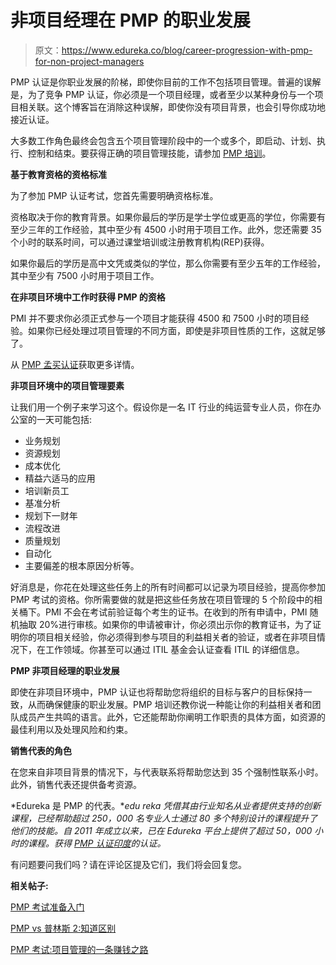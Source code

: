 # 非项目经理在 PMP 的职业发展

> 原文：<https://www.edureka.co/blog/career-progression-with-pmp-for-non-project-managers>

PMP 认证是你职业发展的阶梯，即使你目前的工作不包括项目管理。普遍的误解是，为了竞争 PMP 认证，你必须是一个项目经理，或者至少以某种身份与一个项目相关联。这个博客旨在消除这种误解，即使你没有项目背景，也会引导你成功地接近认证。

大多数工作角色最终会包含五个项目管理阶段中的一个或多个，即启动、计划、执行、控制和结束。要获得正确的项目管理技能，请参加 [PMP 培训](https://www.edureka.co/pmp-certification-exam-training)。

**基于教育资格的资格标准**

为了参加 PMP 认证考试，您首先需要明确资格标准。

资格取决于你的教育背景。如果你最后的学历是学士学位或更高的学位，你需要有至少三年的工作经验，其中至少有 4500 小时用于项目工作。此外，您还需要 35 个小时的联系时间，可以通过课堂培训或注册教育机构(REP)获得。

如果你最后的学历是高中文凭或类似的学位，那么你需要有至少五年的工作经验，其中至少有 7500 小时用于项目工作。

**在非项目环境中工作时获得 PMP 的资格**

PMI 并不要求你必须正式参与一个项目才能获得 4500 和 7500 小时的项目经验。如果你已经处理过项目管理的不同方面，即使是非项目性质的工作，这就足够了。

从 [PMP 孟买认证](https://www.edureka.co/pmp-certification-exam-training-mumbai)获取更多详情。

**非项目环境中的项目管理要素**

让我们用一个例子来学习这个。假设你是一名 IT 行业的纯运营专业人员，你在办公室的一天可能包括:

*   业务规划
*   资源规划
*   成本优化
*   精益六适马的应用
*   培训新员工
*   基准分析
*   规划下一财年
*   流程改进
*   质量规划
*   自动化
*   主要偏差的根本原因分析等。

好消息是，你花在处理这些任务上的所有时间都可以记录为项目经验，提高你参加 PMP 考试的资格。你所需要做的就是把这些任务放在项目管理的 5 个阶段中的相关桶下。PMI 不会在考试前验证每个考生的证书。在收到的所有申请中，PMI 随机抽取 20%进行审核。如果你的申请被审计，你必须出示你的教育证书，为了证明你的项目相关经验，你必须得到参与项目的利益相关者的验证，或者在非项目情况下，在工作领域。你甚至可以通过 ITIL 基金会认证查看 ITIL 的详细信息。

**PMP 非项目经理的职业发展**

即使在非项目环境中，PMP 认证也将帮助您将组织的目标与客户的目标保持一致，从而确保健康的职业发展。PMP 培训还教你说一种能让你的利益相关者和团队成员产生共鸣的语言。此外，它还能帮助你阐明工作职责的具体方面，如资源的最佳利用以及处理风险和约束。

**销售代表的角色**

在您来自非项目背景的情况下，与代表联系将帮助您达到 35 个强制性联系小时。此外，销售代表还提供备考资源。

*Edureka 是 PMP 的代表。**edu reka 凭借其由行业知名从业者提供支持的创新课程，已经帮助超过 250，000 名专业人士通过 80 多个特别设计的课程提升了他们的技能。自 2011 年成立以来，已在 Edureka 平台上提供了超过 50，000 小时的课程。获得 [PMP 认证印度](https://www.edureka.co/pmp-certification-exam-training-india)的认证。*

有问题要问我们吗？请在评论区提及它们，我们将会回复您。

**相关帖子:**

[PMP 考试准备入门](https://www.edureka.co/pmp?%20posts& "get started with PMP exam preparation")

[PMP vs 普林斯 2:知道区别](https://www.edureka.co/blog/pmp-vs-prince2-comparison/ "PMP, PMI-ACP & PRINCE2: Know the differences")

[PMP 考试:项目管理的一条赚钱之路](https://www.edureka.co/blog/pmp-exam-all-you-need-to-know/ "PMP exam: a lucrative road to project management")